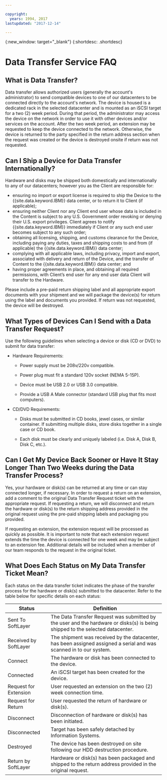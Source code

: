 ```yaml
---

copyright:
  years: 1994, 2017
lastupdated: "2017-12-14"

---
```

{:new_window: target="_blank"}
{:shortdesc: .shortdesc}

# Data Transfer Service FAQ

## What is Data Transfer?

Data transfer allows authorized users (generally the account's administrator) to send compatible devices to one of our datacenters to be connected directly to the account's network. The device is housed is a dedicated rack in the selected datacenter and is mounted as an iSCSI target for a two (2) week period. During that period, the administrator may access the device on the network in order to use it with other devices and/or services on the account. After the two week period, an extension may be requested to keep the device connected to the network. Otherwise, the device is returned to the party specified in the return address section when the request was created or the device is destroyed onsite if return was not requested.


## Can I Ship a Device for Data Transfer Internationally?

Hardware and disks may be shipped both domestically and internationally to any of our datacenters; however you as the Client are responsible for:

- ensuring no import or export license is required to ship the Device to the {{site.data.keyword.IBM}} data center, or to return it to Client (if applicable);
- ensuring neither Client nor any Client end user whose data is included in the Content is subject to any U.S. Government order revoking or denying their U.S. export privileges. Client agrees to notify {{site.data.keyword.IBM}} immediately if Client or any such end user becomes subject to any such order;
- obtaining all licensing, shipping, and customs clearance for the Device, including paying any duties, taxes and shipping costs to and from (if applicable) the {{site.data.keyword.IBM}} data center;
- complying with all applicable laws, including privacy, import and export, associated with delivery and return of the Device, and the transfer of Content to the {{site.data.keyword.IBM}} data center; and
- having proper agreements in place, and obtaining all required permissions, with Client’s end user for any end user data Client will transfer to the Hardware.

Please include a pre-paid return shipping label and all appropriate export documents with your shipment and we will package the device(s) for return using the label and documents you provided. If return was not requested, the device will be destroyed.


## What Types of Devices Can I Send with a Data Transfer Request?
Use the following guidelines when selecting a device or disk (CD or DVD) to submit for data transfer:

- Hardware Requirements:
   - Power supply must be 208v/220v compatible.

   - Power plug must fit a standard 120v socket (NEMA 5-15P).

   - Device must be USB 2.0 or USB 3.0 compatible.

   - Provide a USB A Male connector (standard USB plug that fits most computers).
 
- CD/DVD Requirements:

   - Disks must be submitted in CD books, jewel cases, or similar container. If submitting multiple disks, store disks together in a single case or CD book.

   - Each disk must be clearly and uniquely labeled (i.e. Disk A, Disk B, Disk C, etc.).
   
## Can I Get My Device Back Sooner or Have It Stay Longer Than Two Weeks during the Data Transfer Process? 

Yes, your hardware or disk(s) can be returned at any time or can stay connected longer, if necessary. In order to request a return on an extension, add a comment to the original Data Transfer Request ticket with the appropriate request. If requesting a return, we will disconnect and return the hardware or disk(s) to the return shipping address provided in the original request using the pre-paid shipping labels and packaging you provided. 

If requesting an extension, the extension request will be processed as quickly as possible. It is important to note that each extension request extends the time the device is connected for one week and may be subject to an extension fee. Additional details will be included when a member of our team responds to the request in the original ticket.
   
## What Does Each Status on My Data Transfer Ticket Mean?

Each status on the data transfer ticket indicates the phase of the transfer process for the hardware or disk(s) submitted to the datacenter. Refer to the table below for specific details on each status:

|Status 	| Definition |
|---------| -----------|
|Sent To SoftLayer 	|The Data Transfer Request was submitted by the user and the hardware or disks(s) is being shipped to the selected datacenter.|
|Received by SoftLayer |	The shipment was received by the datacenter, has been assigned assigned a serial and was scanned in to our system.|
|Connect |	The hardware or disk has been connected to the device.|
|Connected |	An iSCSI target has been created for the device.|
|Request for Extension |	User requested an extension on the two (2) week connection time.|
|Request for Return | User requested the return of hardware or disk(s).|
|Disconnect |	Disconnection of hardware or disk(s) has been initiated.|
|Disconnected |	Target has been safely detached by Information Systems.|
|Destroyed | The device has been destroyed on site following our HDD destruction procedure.|
|Return by SoftLayer |	Hardware or disk(s) has been packaged and shipped to the return address provided in the original request.|
